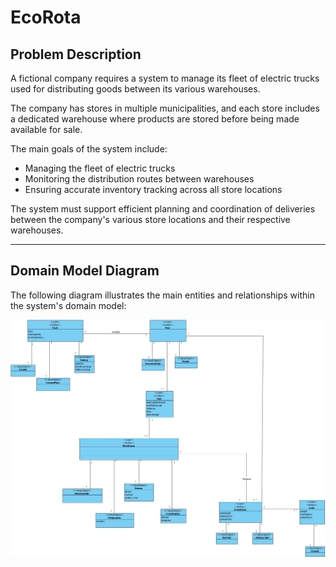 # EcoRota

##  Problem Description
A fictional company requires a system to manage its fleet of electric trucks used for distributing goods between its various warehouses.

The company has stores in multiple municipalities, and each store includes a dedicated warehouse where products are stored before being made available for sale.

The main goals of the system include:
- Managing the fleet of electric trucks
- Monitoring the distribution routes between warehouses
- Ensuring accurate inventory tracking across all store locations

The system must support efficient planning and coordination of deliveries between the company's various store locations and their respective warehouses.


---

##  Domain Model Diagram

The following diagram illustrates the main entities and relationships within the system's domain model:



![Diagrama de Domínio](Docs/Dm/MD2.jpg)

